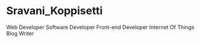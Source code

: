 # Sravani_Koppisetti

Web Developer
Software Developer
Front-end Developer
Internet Of Things
Blog Writer

